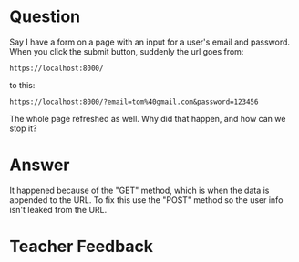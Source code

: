 # Question
Say I have a form on a page with an input for a user's email and password. When you click the submit button, suddenly the url goes from:

```plaintext
https://localhost:8000/
```
to this:
```plaintext
https://localhost:8000/?email=tom%40gmail.com&password=123456
```

The whole page refreshed as well. Why did that happen, and how can we stop it?

# Answer
It happened because of the "GET" method, which is when the data is appended to the URL. To fix this use the "POST" method so the user info isn't leaked from the URL.

# Teacher Feedback